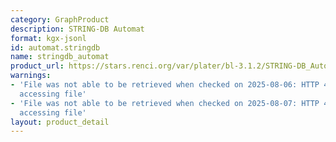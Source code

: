```yaml
---
category: GraphProduct
description: STRING-DB Automat
format: kgx-jsonl
id: automat.stringdb
name: stringdb_automat
product_url: https://stars.renci.org/var/plater/bl-3.1.2/STRING-DB_Automat/latest/kgx_files
warnings:
- 'File was not able to be retrieved when checked on 2025-08-06: HTTP 404 error when
  accessing file'
- 'File was not able to be retrieved when checked on 2025-08-07: HTTP 404 error when
  accessing file'
layout: product_detail
---
```

